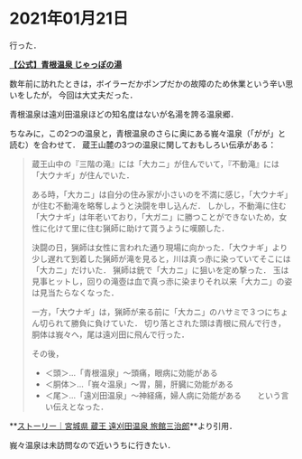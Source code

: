 # 2021年01月21日 


行った．


**[【公式】青根温泉 じゃっぽの湯](https://japponoyu.jp/)**


数年前に訪れたときは，ボイラーだかポンプだかの故障のため休業という辛い思いをしたが，
今回は大丈夫だった．



青根温泉は遠刈田温泉ほどの知名度はないが名湯を誇る温泉郷．


ちなみに，この2つの温泉と，青根温泉のさらに奥にある峩々温泉（「がが」と読む）を合わせて．
蔵王山麓の3つの温泉に関しておもしろい伝承がある：


>
> 蔵王山中の『三階の滝』には「大カニ」が住んでいて，『不動滝』には「大ウナギ」が住んでいた．
>
>
> ある時，「大カニ」は自分の住み家が小さいのを不満に感じ，「大ウナギ」が住む不動滝を略奪しようと決闘を申し込んだ．
> しかし，不動滝に住む「大ウナギ」は年老いており，「大ガニ」に勝つことができないため，女性に化けて里に住む猟師に助けて貰うように嘆願した．
>
>
> 決闘の日，猟師は女性に言われた通り現場に向かった．「大ウナギ」より少し遅れて到着した猟師が滝を見ると，川は真っ赤に染っていてそこには「大カニ」だけいた．
> 猟師は銃で「大カニ」に狙いを定め撃った．
> 玉は見事ヒットし，回りの滝壺は血で真っ赤に染まりそれ以来「大カニ」の姿は見当たらなくなった．
>
>
> 一方，「大ウナギ」は，猟師が来る前に「大カニ」のハサミで３つにちょん切られて勝負に負けていた．
> 切り落とされた頭は青根に飛んで行き，胴体は峩々へ，尾は遠刈田に飛んで行った．
>
>
> その後，
> * ＜頭＞…「青根温泉」～頭痛，眼病に効能がある
> * ＜胴体＞…「峩々温泉」～胃，腸，肝臓に効能がある
> * ＜尾＞…「遠刈田温泉」～神経痛，婦人病に効能がある　　という言い伝えとなった．
>

**[ストーリー｜宮城県 蔵王 遠刈田温泉 旅館三治郎](http://www.sanjirou.co.jp/story/)**より引用．




峩々温泉は未訪問なので近いうちに行きたい．